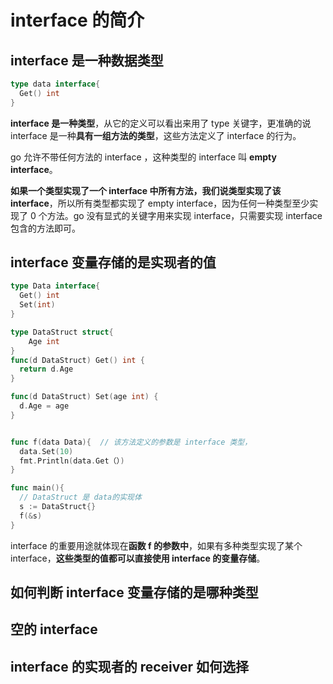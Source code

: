 # interface 的简介

##  interface 是一种数据类型



```go
type data interface{
  Get() int
}
```

 **interface 是一种类型**，从它的定义可以看出来用了 type 关键字，更准确的说 interface 是一种**具有一组方法的类型**，这些方法定义了 interface 的行为。



go 允许不带任何方法的 interface ，这种类型的 interface 叫 **empty interface**。

**如果一个类型实现了一个 interface 中所有方法，我们说类型实现了该 interface**，所以所有类型都实现了 empty interface，因为任何一种类型至少实现了 0 个方法。go 没有显式的关键字用来实现 interface，只需要实现 interface 包含的方法即可。

## interface 变量存储的是实现者的值



```go
type Data interface{
  Get() int
  Set(int) 
}

type DataStruct struct{
  	Age int
}
func(d DataStruct) Get() int {
  return d.Age
}

func(d DataStruct) Set(age int) {
  d.Age = age
}


func f(data Data){  // 该方法定义的参数是 interface 类型，
  data.Set(10)
  fmt.Println(data.Get（）)
}

func main(){
  // DataStruct 是 data的实现体
  s := DataStruct{} 
  f(&s)
}
```



interface 的重要用途就体现在**函数 f 的参数中**，如果有多种类型实现了某个 interface，**这些类型的值都可以直接使用 interface 的变量存储**。

## 如何判断 interface 变量存储的是哪种类型

## 空的 interface



## interface 的实现者的 receiver 如何选择

